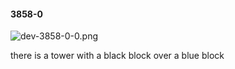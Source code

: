 #### 3858-0
![dev-3858-0-0.png](https://github.com/lil-lab/nlvr/raw/master/nlvr/dev/images/3/dev-3858-0-0.png "dev-3858-0-0.png")

there is a tower with a black block over a blue block
